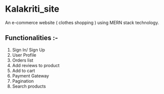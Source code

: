 # Kalakriti_site

An e-commerce website ( clothes shopping ) using MERN stack technology. 
## Functionalities :-
1) Sign In/ Sign Up
2) User Profile
3) Orders list
4) Add reviews to product 
5) Add to cart
6) Payment Gateway
9) Pagination
10) Search products
